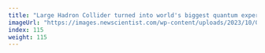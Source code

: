 ```yaml
---
title: "Large Hadron Collider turned into world's biggest quantum experiment"
imageUrl: "https://images.newscientist.com/wp-content/uploads/2023/10/02162934/SEI_174317742.jpg?width=600"
index: 115
weight: 115
---
```

